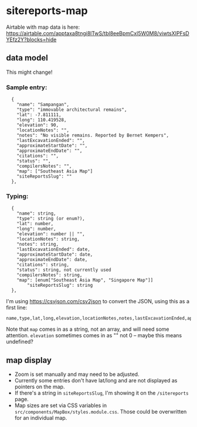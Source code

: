 # sitereports-map

Airtable with map data is here: https://airtable.com/apptaxa8tngi8lTwS/tbl8eeBpmCxl5W0M8/viwtsXIPFsDYEfz2Y?blocks=hide

## data model

This might change!

### Sample entry:

```
  {
    "name": "Sampangan", 
    "type": "immovable architectural remains",
    "lat": -7.811111,
    "long": 110.419528,
    "elevation": 90,
    "locationNotes": "",
    "notes": "No visible remains. Reported by Bernet Kempers",
    "lastExcavationEnded": "",
    "approximateStartDate": "",
    "approximateEndDate": "",
    "citations": "",
    "status": "",
    "compilersNotes": "",
    "map": ["Southeast Asia Map"]
    "siteReportsSlug": ""
  },
```

### Typing:

```
  {
    "name": string, 
    "type": string (or enum?),
    "lat": number,
    "long": number,
    "elevation": number || "",
    "locationNotes": string,
    "notes": string,
    "lastExcavationEnded": date,
    "approximateStartDate": date,
    "approximateEndDate": date,
    "citations": string,
    "status": string, not currently used
    "compilersNotes": string,
    "map": [enum["Southeast Asia Map", "Singapore Map"]]
		"siteReportsSlug": string
  },
```

I'm using https://csvjson.com/csv2json to convert the JSON, using this as a first line:
```
name,type,lat,long,elevation,locationNotes,notes,lastExcavationEnded,approximateStartDate,approximateEndDate,citations,status,compilersNotes,map,siteReportsSlug
```
Note that `map` comes in as a string, not an array, and will need some attention. `elevation` sometimes comes in as "" not 0 – maybe this means undefined?

## map display

 - Zoom is set manually and may need to be adjusted.
 - Currently some entries don't have lat/long and are not displayed as pointers on the map.
 - If there's a string in `siteReportsSlug`, I'm showing it on the `/sitereports` page.
 - Map sizes are set via CSS variables in `src/components/MapBox/styles.module.css`. Those could be overwritten for an individual map.